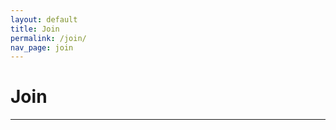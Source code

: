 ```yaml
---
layout: default
title: Join
permalink: /join/
nav_page: join
---
```


# Join

<hr class="bg-primary"/>

